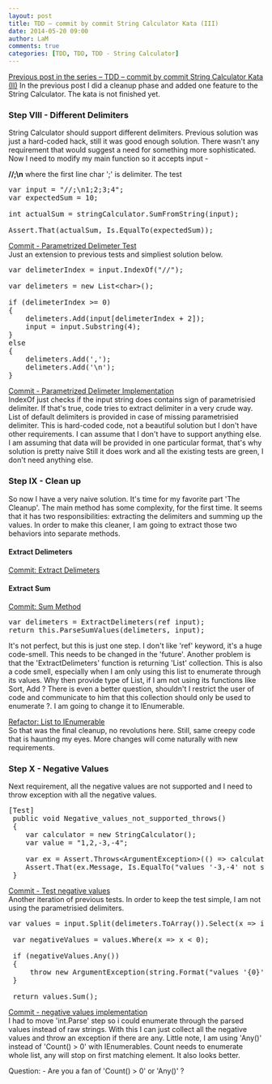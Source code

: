 ```yaml
---
layout: post
title: TDD – commit by commit String Calculator Kata (III)
date: 2014-05-20 09:00
author: LaM
comments: true
categories: [TDD, TDD, TDD - String Calculator]
---
```

<p><a href="http://www.mfranc.com/tdd/tdd-commit-by-commit-string-calculator-ii/">Previous post in the series – TDD – commit by commit String Calculator Kata (II)</a> In the previous post I did a cleanup phase and added one feature to the String Calculator. The kata is not finished yet.</p>

<h3>Step VIII - Different Delimiters</h3>

<p>String Calculator should support different delimiters. Previous solution was just a hard-coded hack, still it was good enough solution. There wasn't any requirement that would suggest a need for something more sophisticated. Now I need to modify my main function so it accepts input -</p>

<p><strong>//;\n</strong> where the first line char ';' is delimiter. The test</p>

<pre class="lang:c# decode:true">var input = "//;\n1;2;3;4";
var expectedSum = 10;

int actualSum = stringCalculator.SumFromString(input);

Assert.That(actualSum, Is.EqualTo(expectedSum));</pre>

<p><a href="https://github.com/michal-franc/BlogStuff/commit/47865834461f63245609f5a6c1aeabb1b8bd2777">Commit - Parametrized Delimeter Test</a><br />
Just an extension to previous tests and simpliest solution below.</p>

<pre class="lang:c# decode:true">var delimeterIndex = input.IndexOf("//");

var delimeters = new List&lt;char&gt;();

if (delimeterIndex &gt;= 0)
{
    delimeters.Add(input[delimeterIndex + 2]);
    input = input.Substring(4);
}
else
{
    delimeters.Add(',');
    delimeters.Add('\n');
}</pre>

<p><a href="https://github.com/michal-franc/BlogStuff/commit/a971acec8552436379c6ec3745bb97fc2f1dbc76">Commit - Parametrized Delimeter Implementation</a><br />
IndexOf just checks if the input string does contains sign of parametrisied delimiter. If that's true, code tries to extract delimiter in a very crude way. List of default delimiters is provided in case of missing parametrisied delimiter. This is hard-coded code, not a beautiful solution but I don't have other requirements. I can assume that I don't have to support anything else. I am assuming that data will be provided in one particular format, that's why solution is pretty naive Still it does work and all the existing tests are green, I don't need anything else.</p>

<h3>Step IX - Clean up</h3>

<p>So now I have a very naive solution. It's time for my favorite part 'The Cleanup'. The main method has some complexity, for the first time. It seems that it has two responsibilities: extracting the delimiters and summing up the values. In order to make this cleaner, I am going to extract those two behaviors into separate methods.</p>

<h4>Extract Delimeters</h4>

<p><a href="https://github.com/michal-franc/BlogStuff/commit/2405afa256d3941ea1c375b482330e518a5c6e2b">Commit: Extract Delimeters</a></p>

<h4>Extract Sum</h4>

<p><a href="https://github.com/michal-franc/BlogStuff/commit/bae9ac101b649790f059d42105125d3bf66266e1">Commit: Sum Method</a></p>

<pre class="lang:c# decode:true">var delimeters = ExtractDelimeters(ref input);
return this.ParseSumValues(delimeters, input);</pre>

<p>It's not perfect, but this is just one step. I don't like 'ref' keyword, it's a huge code-smell. This needs to be changed in the 'future'. Another problem is that the 'ExtractDelimeters' function is returning 'List' collection. This is also a code smell, especially when I am only using this list to enumerate through its values. Why then provide type of List, if I am not using its functions like Sort, Add ? There is even a better question, shouldn't I restrict the user of code and communicate to him that this collection should only be used to enumerate ?. I am going to change it to IEnumerable.</p>

<p><a href="https://github.com/michal-franc/BlogStuff/commit/63cc1aeacbe64e3e6b60a9479341f42b8ce21895">Refactor: List to IEnumerable</a><br />
So that was the final cleanup, no revolutions here. Still, same creepy code that is haunting my eyes. More changes will come naturally with new requirements.</p>

<h3>Step X - Negative Values</h3>

<p>Next requirement, all the negative values are not supported and I need to throw exception with all the negative values.</p>

<pre class="lang:c# decode:true">[Test]
 public void Negative_values_not_supported_throws()
 {
    var calculator = new StringCalculator();
    var value = "1,2,-3,-4";

    var ex = Assert.Throws&lt;ArgumentException>(() => calculator.SumFromString(value));
    Assert.That(ex.Message, Is.EqualTo("values '-3,-4' not supported"));
 }</pre>

<p><a href="https://github.com/michal-franc/BlogStuff/commit/99a89842834d7d1be63e3c5a0e43b6f30ba6b3b3">Commit - Test negative values</a><br />
Another iteration of previous tests. In order to keep the test simple, I am not using the parametrisied delimiters.</p>

<pre class="lang:c# decode:true">var values = input.Split(delimeters.ToArray()).Select(x => int.Parse(x));

 var negativeValues = values.Where(x => x &lt; 0);

 if (negativeValues.Any())
 {
     throw new ArgumentException(string.Format("values '{0}' not supported", string.Join(",", negativeValues)));
 }

 return values.Sum();</pre>

<p><a href="https://github.com/michal-franc/BlogStuff/commit/b825538bb0edef7cdd1588e434b722e3f61199c9">Commit - negative values implementation</a><br />
I had to move 'int.Parse' step so i could enumerate through the parsed values instead of raw strings. With this I can just collect all the negative values and throw an exception if there are any. Little note, I am using 'Any()' instead of 'Count() > 0' with IEnumerables. Count needs to enumerate whole list, any will stop on first matching element. It also looks better.</p>

<p>Question: 
-   Are you a fan of 'Count() > 0' or 'Any()' ?</p>

